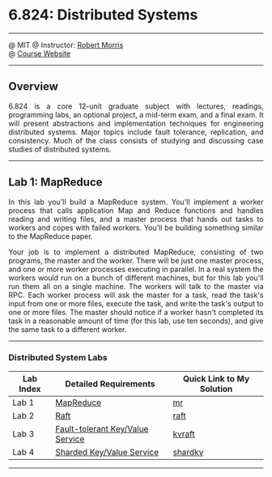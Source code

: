 
# 6.824: Distributed Systems
* * *

@ MIT 
@ Instructor: [Robert Morris](https://pdos.csail.mit.edu/~rtm/)   
@ [Course Website](https://pdos.csail.mit.edu/6.824/schedule.html)  

* * *

## Overview

<p align="justify">
6.824 is a core 12-unit graduate subject with lectures, readings, programming labs, an optional project, a mid-term exam, and a final exam. It will present abstractions and implementation techniques for engineering distributed systems. Major topics include fault tolerance, replication, and consistency. Much of the class consists of studying and discussing case studies of distributed systems.
</p>

* * *

## Lab 1: MapReduce

<p align="justify">
In this lab you'll build a MapReduce system. You'll implement a worker process that calls application Map and Reduce functions and handles reading and writing files, and a master process that hands out tasks to workers and copes with failed workers. You'll be building something similar to the MapReduce paper.
</p>

<p align="justify">
Your job is to implement a distributed MapReduce, consisting of two programs, the master and the worker. There will be just one master process, and one or more worker processes executing in parallel. In a real system the workers would run on a bunch of different machines, but for this lab you'll run them all on a single machine. The workers will talk to the master via RPC. Each worker process will ask the master for a task, read the task's input from one or more files, execute the task, and write the task's output to one or more files. The master should notice if a worker hasn't completed its task in a reasonable amount of time (for this lab, use ten seconds), and give the same task to a different worker.</p>

* * *

### Distributed System Labs
Lab Index | Detailed Requirements | Quick Link to My Solution
--------------- | --------------- | ---------------
Lab 1 | [MapReduce](http://nil.csail.mit.edu/6.824/2020/labs/lab-mr.html) | [mr](https://github.com/AlexYoungZ/Distributed-System-6.824/tree/master/src/mr)
Lab 2 | [Raft](http://nil.csail.mit.edu/6.824/2020/labs/lab-raft.html) | [raft](https://github.com/AlexYoungZ/Parallel-Concurrent-Distributed-Programming/tree/master/Parallel%20Programming/miniproject_2)
Lab 3 | [Fault-tolerant Key/Value Service](http://nil.csail.mit.edu/6.824/2020/labs/lab-kvraft.html) | [kvraft](https://github.com/AlexYoungZ/Parallel-Concurrent-Distributed-Programming/tree/master/Parallel%20Programming/miniproject_3)
Lab 4 | [Sharded Key/Value Service](http://nil.csail.mit.edu/6.824/2020/labs/lab-shard.html) | [shardkv](https://github.com/AlexYoungZ/Parallel-Concurrent-Distributed-Programming/tree/master/Parallel%20Programming/miniproject_4)

* * *


